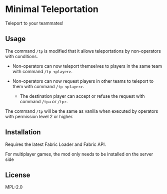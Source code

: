 # Minimal Teleportation

Teleport to your teammates!

## Usage

The command `/tp` is modified that it allows teleportations by non-operators with conditions.

- Non-operators can now teleport themselves to players in the same team with command `/tp <player>`.

- Non-operators can now request players in other teams to teleport to them with command `/tp <player>`.
  
  - The destination player can accept or refuse the request with command `/tpa` or `/tpr`.

The command `/tp` will be the same as vanilla when executed by operators with permission level 2 or higher.

## Installation

Requires the latest Fabric Loader and Fabric API.

For multiplayer games, the mod only needs to be installed on the server side

## License

MPL-2.0
